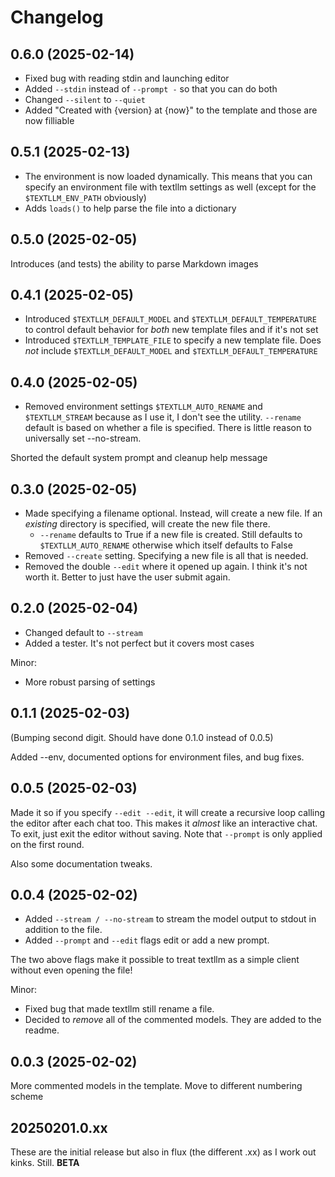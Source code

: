 # Changelog

## 0.6.0 (2025-02-14)

- Fixed bug with reading stdin and launching editor
- Added `--stdin` instead of `--prompt -` so that you can do both
- Changed `--silent` to `--quiet`
- Added "Created with {version} at {now}" to the template and those are now filliable

## 0.5.1 (2025-02-13)

- The environment is now loaded dynamically. This means that you can specify an environment file with textllm settings as well (except for the `$TEXTLLM_ENV_PATH` obviously)
- Adds `loads()` to help parse the file into a dictionary

## 0.5.0 (2025-02-05)

Introduces (and tests) the ability to parse Markdown images

## 0.4.1 (2025-02-05)

- Introduced `$TEXTLLM_DEFAULT_MODEL` and `$TEXTLLM_DEFAULT_TEMPERATURE` to control default behavior for *both* new template files and if it's not set
- Introduced `$TEXTLLM_TEMPLATE_FILE` to specify a new template file. Does *not* include `$TEXTLLM_DEFAULT_MODEL` and `$TEXTLLM_DEFAULT_TEMPERATURE`

## 0.4.0 (2025-02-05)

- Removed environment settings `$TEXTLLM_AUTO_RENAME` and `$TEXTLLM_STREAM` because as I use it, I don't see the utility. `--rename` default is based on whether a file is specified. There is little reason to universally set --no-stream.

Shorted the default system prompt and cleanup help message

## 0.3.0 (2025-02-05)

- Made specifying a filename optional. Instead, will create a new file. If an *existing* directory is specified, will create the new file there.
    - `--rename` defaults to True if a new file is created. Still defaults to `$TEXTLLM_AUTO_RENAME` otherwise which itself defaults to False
- Removed `--create` setting. Specifying a new file is all that is needed.
- Removed the double `--edit` where it opened up again. I think it's not worth it. Better to just have the user submit again.

## 0.2.0 (2025-02-04)

- Changed default to `--stream`
- Added a tester. It's not perfect but it covers most cases

Minor:

- More robust parsing of settings

## 0.1.1 (2025-02-03)

(Bumping second digit. Should have done 0.1.0 instead of 0.0.5)

Added --env, documented options for environment files, and bug fixes.

## 0.0.5 (2025-02-03)

Made it so if you specify `--edit --edit`, it will create a recursive loop calling the editor after each chat too. This makes it *almost* like an interactive chat. To exit, just exit the editor without saving. Note that `--prompt` is only applied on the first round.

Also some documentation tweaks.

## 0.0.4 (2025-02-02)

- Added `--stream / --no-stream` to stream the model output to stdout in addition to the file.
- Added `--prompt` and `--edit` flags edit or add a new prompt.

The two above flags make it possible to treat textllm as a simple client without even opening the file!

Minor:

- Fixed bug that made textllm still rename a file.
- Decided to *remove* all of the commented models. They are added to the readme.

## 0.0.3 (2025-02-02)

More commented models in the template. Move to different numbering scheme

## 20250201.0.xx

These are the initial release but also in flux (the different .xx) as I work out kinks. Still. **BETA**
